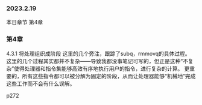 ### 2023.2.19
本日章节 第4章

### 第4章
4.3.1 将处理组织成阶段
这里的几个旁注，跟踪了subq，rmmovq的具体过程。
这里的几个过程其实都并不复杂——导致我都没事笔记可写的，但正是这种“不复杂”使得处理器和指令集能够高效有序地执行用户的指令，进行复杂的计算。
更重要的，所有这些指令都可以被分解为固定的阶段，从而让处理器能够“机械地”完成这些工作而不会有什么误解。

p272
